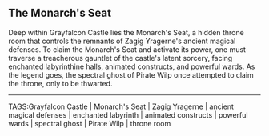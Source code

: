 ## The Monarch's Seat

Deep within Grayfalcon Castle lies the Monarch's Seat, a hidden throne room that controls the remnants of Zagig Yragerne's ancient magical defenses. To claim the Monarch's Seat and activate its power, one must traverse a treacherous gauntlet of the castle's latent sorcery, facing enchanted labyrinthine halls, animated constructs, and powerful wards. As the legend goes, the spectral ghost of Pirate Wilp once attempted to claim the throne, only to be thwarted.


---

TAGS:Grayfalcon Castle | Monarch's Seat | Zagig Yragerne | ancient magical defenses | enchanted labyrinth | animated constructs | powerful wards | spectral ghost | Pirate Wilp | throne room

